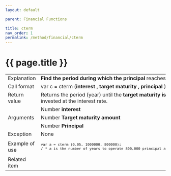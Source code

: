 ```yaml
---
layout: default

parent: Financial Functions

title: cterm
nav_order: 1
permalink: /method/financial/cterm
---
```




# {{ page.title }}

<table>
  <tr>
    <td>Explanation</td>
    <td colspan="2"><b>Find the period during which the principal</b> reaches the <b>target maturity amount.</b></td>
  </tr>
  <tr>
    <td>Call format</td>
    <td colspan="2">var c = cterm (<b>interest , target maturity , principal </b>)</td>
  </tr>
  <tr>
    <td>Return value</td>
    <td colspan="2">Returns the period (year) until the <b>target maturity is reached when the principal</b> is invested at the interest rate.</td>
  </tr>  
   <tr>
    <td rowspan="3">Arguments</td>
    <td>Number  <b>interest</b></td>
    <td>For 5% , specify 0.05</td>
  </tr>
  <tr>
    <td>Number  <b>Target maturity amount</b></td>
    <td>Target amount</td>
  </tr>
  <tr>
    <td>Number <b>Principal</b></td>
    <td></td>
  </tr>
  <tr>
    <td>Exception</td>
    <td colspan="2">None</td>
  </tr>
  <tr>
    <td>Example of use</td>
    <td colspan="2"><code><pre>var a = cterm (0.05, 1000000, 800000);
/ * a is the number of years to operate 800,000 principal at an annual rate of 5 % to 1 million * /</pre></code></td>
  </tr>
  <tr>
    <td>Related item</td>
    <td colspan="2"></td>
  </tr>
</table>





